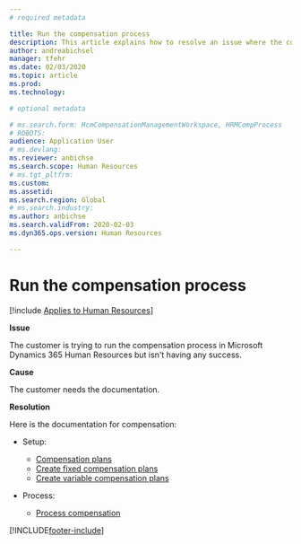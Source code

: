 ```yaml
---
# required metadata

title: Run the compensation process
description: This article explains how to resolve an issue where the customer is trying to run the compensation process in Microsoft Dynamics 365 Human Resources but isn't having any success.
author: andreabichsel
manager: tfehr
ms.date: 02/03/2020
ms.topic: article
ms.prod: 
ms.technology: 

# optional metadata

# ms.search.form: HcmCompensationManagementWorkspace, HRMCompProcess
# ROBOTS: 
audience: Application User
# ms.devlang: 
ms.reviewer: anbichse
ms.search.scope: Human Resources
# ms.tgt_pltfrm: 
ms.custom: 
ms.assetid: 
ms.search.region: Global
# ms.search.industry: 
ms.author: anbichse
ms.search.validFrom: 2020-02-03
ms.dyn365.ops.version: Human Resources

---
```


# Run the compensation process

[!include [Applies to Human Resources](../includes/applies-to-hr.md)]

**Issue**

The customer is trying to run the compensation process in Microsoft Dynamics 365 Human Resources but isn't having any success.

**Cause**

The customer needs the documentation.

**Resolution**

Here is the documentation for compensation:

- Setup:

    - [Compensation plans](https://docs.microsoft.com/dynamics365/unified-operations/talent/compensation-plans)
    - [Create fixed compensation plans](https://docs.microsoft.com/dynamics365/unified-operations/talent/create-fixed-compensation-plans)
    - [Create variable compensation plans](https://docs.microsoft.com/dynamics365/unified-operations/talent/create-variable-compensation-plans)

- Process:

    - [Process compensation](https://docs.microsoft.com/dynamics365/unified-operations/talent/process-compensation)


[!INCLUDE[footer-include](../includes/footer-banner.md)]
